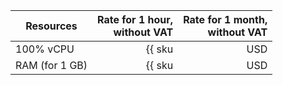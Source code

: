 | Resources      | Rate for 1 hour,<br>without VAT                    | Rate for 1 month,<br>without VAT |
|----------------|---------------------------------------------------:|---------------------------------:|
| 100% vCPU      | {{ sku|USD|trino.cluster.generic.vcpu.v1|string }} | {{ sku|USD|trino.cluster.generic.vcpu.v1|month|string }} |
| RAM (for 1 GB) | {{ sku|USD|trino.cluster.generic.ram.v1|string }}  | {{ sku|USD|trino.cluster.generic.ram.v1|month|string }}  |
